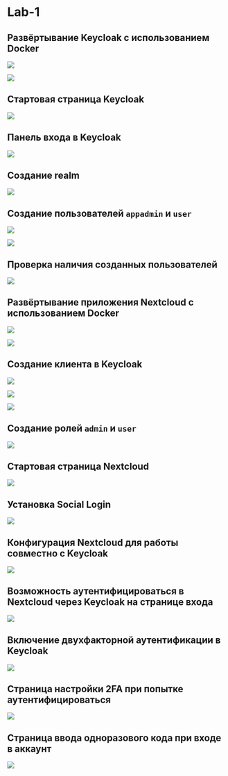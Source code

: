 # Lab-1

## Развёртывание Keycloak с использованием Docker

![](screenshots/0.png)

![](screenshots/1.png)

## Стартовая страница Keycloak

![](screenshots/2.png)

## Панель входа в Keycloak

![](screenshots/3.png)

## Создание realm

![](screenshots/4.png)

## Создание пользователей `appadmin` и `user`

![](screenshots/5.png)

![](screenshots/6.png)

## Проверка наличия созданных пользователей

![](screenshots/7.png)

## Развёртывание приложения Nextcloud с использованием Docker

![](screenshots/8.png)

![](screenshots/9.png)

## Создание клиента в Keycloak

![](screenshots/10.png)

![](screenshots/11.png)

![](screenshots/12.png)

## Создание ролей `admin` и `user`

![](screenshots/13.png)

##               Cтартовая страница Nextcloud

![](screenshots/14.png)

## Установка Social Login

![](screenshots/15.png)

## Конфигурация Nextcloud для работы совместно с Keycloak

![](screenshots/16.png)

## Возможность аутентифицироваться в Nextcloud через Keycloak на странице входа

![](screenshots/17.png)

## Включение двухфакторной аутентификации в Keycloak

![](screenshots/18.png)

## Страница настройки 2FA при попытке аутентифицироваться

![](screenshots/19.png)

## Страница ввода одноразового кода при входе в аккаунт

![](screenshots/20.png)
